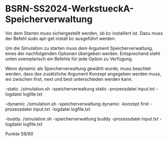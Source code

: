 # BSRN-SS2024-WerkstueckA-Speicherverwaltung

Vor dem Starten muss sichergestellt werden, ob bc installiert ist.
Dazu muss der Befehl sudo apt-get install bc ausgeführt werden.

Um die Simulation zu starten muss dem Argument Speicherverwaltung, eines der nachfolgenden Optionen übergeben werden.
Entsprechend steht unten exemplarisch ein Befehle für jede Option zu Verfügung.

Wenn dynamic als Speicherverwaltung gewählt wurde, muss beachtet werden, dass das zusätzliche Argument Konzept angegeben werden muss,
wo zwischen first, next und best unterschieden werden kann.


-static 
./simulation.sh -speicherverwaltung static -prozessdatei input.txt -logdatei logfile.txt

-dynamic
./simulation.sh -speicherverwaltung dynamic -konzept first -prozessdatei input.txt -logdatei logfile.txt

-buddy 
./simulation.sh -speicherverwaltung buddy -prozessdatei input.txt -logdatei logfile.txt

Punkte 59/60

